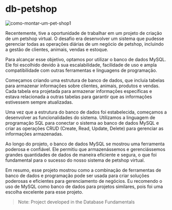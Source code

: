 # db-petshop

![como-montar-um-pet-shop1](https://user-images.githubusercontent.com/44483048/204955264-f1bdf4a2-9582-4020-ad32-d0779886f3ee.jpg)

Recentemente, tive a oportunidade de trabalhar em um projeto de criação de um petshop virtual. O desafio era desenvolver um sistema que pudesse gerenciar todas as operações diárias de um negócio de petshop, incluindo a gestão de clientes, animais, vendas e estoque.

Para alcançar esse objetivo, optamos por utilizar o banco de dados MySQL. Ele foi escolhido devido à sua escalabilidade, facilidade de uso e ampla compatibilidade com outras ferramentas e linguagens de programação.

Começamos criando uma estrutura de banco de dados, que incluía tabelas para armazenar informações sobre clientes, animais, produtos e vendas. Cada tabela era projetada para armazenar informações específicas e estava relacionada a outras tabelas para garantir que as informações estivessem sempre atualizadas.

Uma vez que a estrutura do banco de dados foi estabelecida, começamos a desenvolver as funcionalidades do sistema. Utilizamos a linguagem de programação SQL para conectar o sistema ao banco de dados MySQL e criar as operações CRUD (Create, Read, Update, Delete) para gerenciar as informações armazenadas.

Ao longo do projeto, o banco de dados MySQL se mostrou uma ferramenta poderosa e confiável. Ele permitiu que armazenássemos e gerenciássemos grandes quantidades de dados de maneira eficiente e segura, o que foi fundamental para o sucesso do nosso sistema de petshop virtual.

Em resumo, esse projeto mostrou como a combinação de ferramentas de banco de dados e programação pode ser usada para criar soluções poderosas e eficientes para gerenciamento de negócios. Eu recomendo o uso de MySQL como banco de dados para projetos similares, pois foi uma escolha excelente para esse projeto.

> Note: Project developed in the Database Fundamentals
